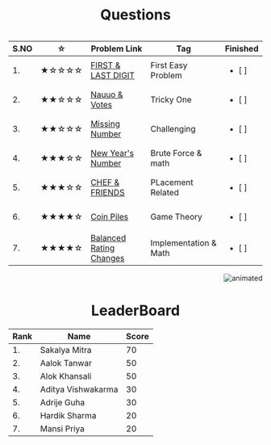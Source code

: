 <table>
<tr align="left">  
<h1 align = "center">Questions</h1>

| S.NO | ☆   | Problem Link   | Tag    | Finished    |
|--------| --- | ----------------------------- | ------------------------- | ------------------------- |
| 1. | ★☆☆☆☆ | [FIRST & LAST DIGIT](https://www.codechef.com/problems/FLOW004)              |First Easy Problem| <ul> <li> [ ] </li> </ul> |
|  2.| ★★☆☆☆ | [Nauuo & Votes](https://codeforces.com/contest/1173/problem/A)               |Tricky One| <ul> <li> [ ] </li> </ul> |
|  3.| ★★☆☆☆ | [Missing Number](https://cses.fi/problemset/task/1083)                       |Challenging| <ul> <li> [ ] </li> </ul> |
|  4.| ★★★☆☆ | [New Year's Number](https://codeforces.com/contest/1475/problem/B)           |Brute Force & math| <ul> <li> [ ] </li> </ul> |
|  5.| ★★★☆☆ | [CHEF & FRIENDS](https://www.codechef.com/problems/FRUITS)                   |PLacement Related| <ul> <li> [ ] </li> </ul> |
|  6.| ★★★★☆ | [Coin Piles](https://cses.fi/problemset/task/1754)                           |Game Theory| <ul> <li> [ ] </li> </ul> |
|  7.| ★★★★☆ | [Balanced Rating Changes](https://codeforces.com/problemset/problem/1237/A)  |Implementation &  Math| <ul> <li> [ ] </li> </ul> |

</tr>
<p align="right">
  <img src="https://media.giphy.com/media/3o7btZ1Gm7ZL25pLMs/giphy.gif" alt="animated" />
</p> 
<tb align="right">
<h1 align = "center">LeaderBoard</h1>

| Rank |   Name   | Score|
|------| -------- | ---- |
|  1.  |  Sakalya Mitra | 70     |
|  2.  |  Aalok Tanwar |  50    |
|  3.  |   Alok Khansali |  50    |
|  4.  |  Aditya Vishwakarma | 30     |
|  5.  | Adrije Guha   |  30    |
|  6.  | Hardik Sharma |   20   |
|  7.  | Mansi Priya |     20 |

</tr>
<table>





